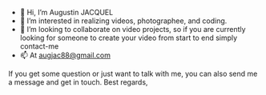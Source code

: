 - 👋 Hi, I’m Augustin JACQUEL
- 👀 I’m interested in realizing videos, photographee, and coding.
- 💞️ I’m looking to collaborate on video projects, so if you are currently looking for someone to create your video from start to end simply contact-me
- 📫 At augjac88@gmail.com

If you get some question or just want to talk with me, you can also send me a message and get in touch.
Best regards,
